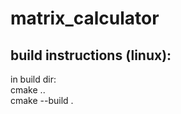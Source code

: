 # matrix_calculator  

## build instructions (linux):  

in build dir:  
    cmake ..  
    cmake --build .  